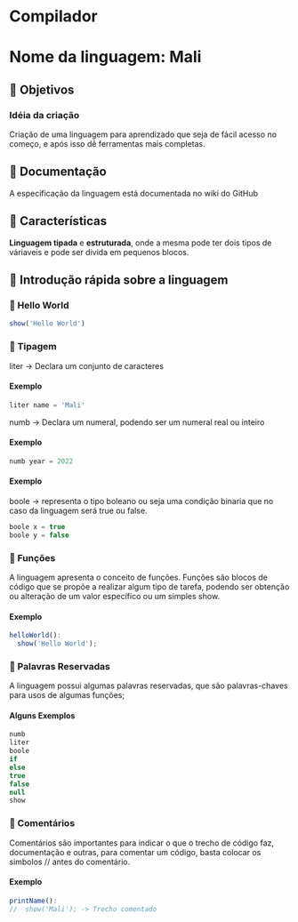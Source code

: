 # Compilador
#  Nome da linguagem: Mali

##  :dart: Objetivos

### Idéia da criação
Criação de uma linguagem para aprendizado que seja de fácil acesso no começo, e após isso dê ferramentas mais completas.

## :page_with_curl: Documentação

A especificação da linguagem está documentada no wiki do GitHub

## :key: Características

**Linguagem tipada** e **estruturada**, onde a mesma pode ter dois tipos de váriaveis e pode ser divida em pequenos blocos.

## :triangular_flag_on_post: Introdução rápida sobre a linguagem

### :pushpin: Hello World

```js
show('Hello World')
```

### :pushpin: Tipagem

liter -> Declara um conjunto de caracteres

#### Exemplo
```js
liter name = 'Mali'
```
numb -> Declara um numeral, podendo ser um numeral real ou inteiro

#### Exemplo
```js
numb year = 2022
```

#### Exemplo

boole -> representa o tipo boleano ou seja uma condição binaria que no caso da linguagem será true ou false.

```js
boole x = true
boole y = false
```
### :pushpin: Funções

A linguagem apresenta o conceito de funções. Funções são blocos de código que se propõe a realizar algum tipo de tarefa, podendo ser obtenção ou alteração de um valor específico ou um simples show.

#### Exemplo
```js
helloWorld():
  show('Hello World');
```
### :pushpin: Palavras Reservadas
A linguagem possui algumas palavras reservadas, que são palavras-chaves para usos de algumas funções;

#### Alguns Exemplos
```js
numb
liter
boole
if
else
true
false
null
show
```

### :pushpin: Comentários
Comentários são importantes para indicar o que o trecho de código faz, documentação e outras, para comentar um código, basta colocar os simbolos // antes do comentário.

#### Exemplo
```js
printName():
//  show('Mali'); -> Trecho comentado
```

